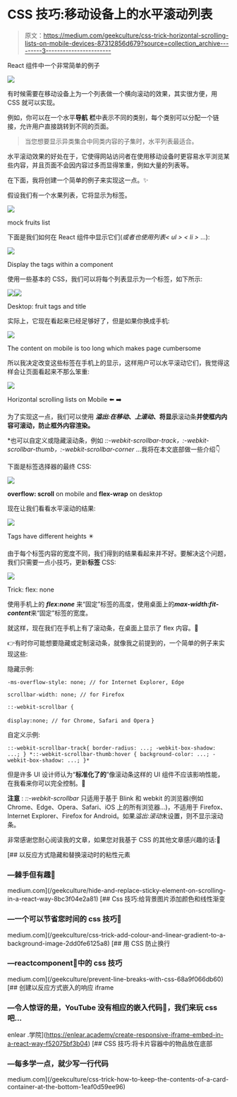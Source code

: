 # CSS 技巧:移动设备上的水平滚动列表

> 原文：<https://medium.com/geekculture/css-trick-horizontal-scrolling-lists-on-mobile-devices-87312856d679?source=collection_archive---------3----------------------->

React 组件中一个非常简单的例子

![](img/76a05b214145c02b1ae76ba1cbbbb378.png)

有时候需要在移动设备上为一个列表做一个横向滚动的效果，其实很方便，用 CSS 就可以实现。

例如，你可以在一个水平**导航** **栏**中表示不同的类别，每个类别可以分配一个链接，允许用户直接跳转到不同的页面。

> 当您想要显示异类集合中同类内容的子集时，水平列表最适合。

水平滚动效果的好处在于，它使得网站访问者在使用移动设备时更容易水平浏览某些内容，并且页面不会因内容过多而显得笨重，例如大量的列表等。

在下面，我将创建一个简单的例子来实现这一点。✨

假设我们有一个水果列表，它将显示为标签。

![](img/efd5065d7024e364ca33a433b3c52dd4.png)

mock fruits list

下面是我们如何在 React 组件中显示它们(*或者也使用列表< ul > < li >* …):

![](img/3ed7fb6d833909df9380d1632dc481c4.png)

Display the tags within a component

使用一些基本的 CSS，我们可以将每个列表显示为一个标签，如下所示:

![](img/797ae003213173828d383d0c6acd4b5e.png)![](img/77d5991d1680cb69f49551e08ba4867f.png)

Desktop: fruit tags and title

实际上，它现在看起来已经足够好了，但是如果你换成手机:

![](img/db4928e1ea7b089984296b9b3ac95c63.png)

The content on mobile is too long which makes page cumbersome

所以我决定改变这些标签在手机上的显示，这样用户可以水平滚动它们，我觉得这样会让页面看起来不那么笨重:

![](img/79e7d8eefbd9d333db68ce2a754cf99f.png)

Horizontal scrolling lists on Mobile ⬅️ ➡️

为了实现这一点，我们可以使用 ***溢出:在移动*、*上滚动*、将显示**滚动条**并使框内内容可滚动，防止框外内容渲染。**

*也可以自定义或隐藏滚动条，例如 *::-webkit-scrollbar-track，:-webkit-scrollbar-thumb，:-webkit-scrollbar-corner* …我将在本文底部做一些介绍👇

下面是标签选择器的最终 CSS:

![](img/d38da3dde568692065eef5473c8ab572.png)

**overflow: scroll** on mobile and **flex-wrap** on desktop

现在让我们看看水平滚动的结果:

![](img/4159453deb902af9c018acbdb6bf7d9e.png)

Tags have different heights ✴️

由于每个标签内容的宽度不同，我们得到的结果看起来并不好。要解决这个问题，我们只需要一点小技巧，更新**标签** CSS:

![](img/bd6537658cdb0bd7e0353c00606ef886.png)

Trick: flex: none

使用手机上的 ***flex:none*** 来“固定”标签的高度，使用桌面上的***max-width:fit-content***来“固定”标签的宽度。

就这样，现在我们在手机上有了滚动条，在桌面上显示了 flex 内容。🍭

👉有时你可能想要隐藏或定制滚动条，就像我之前提到的，一个简单的例子来实现这些:

隐藏示例:

`-ms-overflow-style: none; // for Internet Explorer, Edge`

`scrollbar-width: none; // for Firefox`

`::-webkit-scrollbar {`

`display:none; // for Chrome, Safari and Opera`
`}`

自定义示例:

`::-webkit-scrollbar-track{
border-radius: ...;
-webkit-box-shadow: ...;
} *::-webkit-scrollbar-thumb:hover {
background-color: ...;
-webkit-box-shadow: ...;
}*`

但是许多 UI 设计师认为“**标准化了的**”像滚动条这样的 UI 组件不应该影响性能，在我看来你可以完全控制。🧊

**注意** : *::-webkit-scrollbar* 只适用于基于 Blink 和 webkit 的浏览器(例如 Chrome、Edge、Opera、Safari、iOS 上的所有浏览器…)，不适用于 Firefox、Internet Explorer、Firefox for Android。如果*溢出:滚动*未设置，则不显示滚动条。

非常感谢您耐心阅读我的文章，如果您对我基于 CSS 的其他文章感兴趣的话:👐

[](/geekculture/hide-and-replace-sticky-element-on-scrolling-in-a-react-way-8bc3f04e2a81) [## 以反应方式隐藏和替换滚动时的粘性元素

### —棘手但有趣🍡

medium.com](/geekculture/hide-and-replace-sticky-element-on-scrolling-in-a-react-way-8bc3f04e2a81) [](/geekculture/css-trick-add-colour-and-linear-gradient-to-a-background-image-2dd0fe6125a8) [## Css 技巧:给背景图片添加颜色和线性渐变

### —一个可以节省您时间的 css 技巧🦋

medium.com](/geekculture/css-trick-add-colour-and-linear-gradient-to-a-background-image-2dd0fe6125a8) [](/geekculture/prevent-line-breaks-with-css-68a9f066db60) [## 用 CSS 防止换行

### —reactcomponent🧚中的 css 技巧

medium.com](/geekculture/prevent-line-breaks-with-css-68a9f066db60) [](https://enlear.academy/create-responsive-iframe-embed-in-a-react-way-f52075bf3b04) [## 创建以反应方式嵌入的响应 iframe

### —令人惊讶的是，YouTube 没有相应的嵌入代码🦄，我们来玩 css 吧…

enlear .学院](https://enlear.academy/create-responsive-iframe-embed-in-a-react-way-f52075bf3b04) [](/geekculture/css-trick-how-to-keep-the-contents-of-a-card-container-at-the-bottom-1eaf0d59ee96) [## CSS 技巧:将卡片容器中的物品放在底部

### —每多学一点，就少写一行代码

medium.com](/geekculture/css-trick-how-to-keep-the-contents-of-a-card-container-at-the-bottom-1eaf0d59ee96)